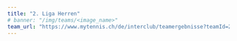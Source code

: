 ```yaml
---
title: "2. Liga Herren"
# banner: "/img/teams/<image_name>"
team_url: "https://www.mytennis.ch/de/interclub/teamergebnisse?teamId=222"
---
```

